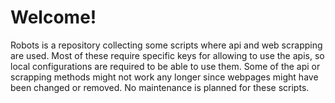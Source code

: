 # Welcome! 

Robots is a repository collecting some scripts where api and web scrapping are used. Most of these require specific keys for allowing to use the apis, so local configurations are required to be able to use them. Some of the api or scrapping methods might not work any longer since webpages might have been changed or removed. No maintenance is planned for these scripts. 
